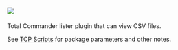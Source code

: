 # [![](https://img.shields.io/chocolatey/v/tcp-csvview.svg?color=red&label=tcp-csvview)](https://chocolatey.org/packages/tcp-csvview)

Total Commander lister plugin that can view CSV files.

See [TCP Scripts](https://chocolatey.org/packages/tcps) for package parameters and other notes.
